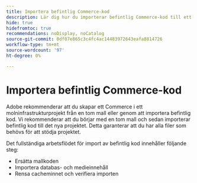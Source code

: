 ```yaml
---
title: Importera befintlig Commerce-kod
description: Lär dig hur du importerar befintlig Commerce-kod till ett nytt molninfrastrukturprojekt.
hide: true
hidefromtoc: true
recommendations: noDisplay, noCatalog
source-git-commit: 0df07e865c3c4fc4ac14483972643eafa8814726
workflow-type: tm+mt
source-wordcount: '97'
ht-degree: 0%

---
```



# Importera befintlig Commerce-kod

Adobe rekommenderar att du skapar ett Commerce i ett molninfrastrukturprojekt från en tom mall eller genom att importera befintlig kod. Vi rekommenderar att du börjar med en tom mall och sedan importerar befintlig kod till det nya projektet. Detta garanterar att du har alla filer som behövs för att stödja projektet.

Det fullständiga arbetsflödet för import av befintlig kod innehåller följande steg:

- Ersätta mallkoden
- Importera databas- och medieinnehåll
- Rensa cacheminnet och verifiera importen
